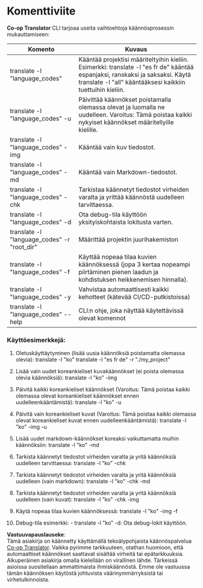 <!--
CO_OP_TRANSLATOR_METADATA:
{
  "original_hash": "b38d8f042530a4bc872def7cb2c141cd",
  "translation_date": "2025-06-12T11:29:39+00:00",
  "source_file": "getting_started/command-reference.md",
  "language_code": "fi"
}
-->
# Komenttiviite
**Co-op Translator** CLI tarjoaa useita vaihtoehtoja käännösprosessin mukauttamiseen:

Komento                                      | Kuvaus
----------------------------------------------|-------------------------------------------------------------------------------------------------------------------------------------------------------------------------------------------------------
translate -l "language_codes"                 | Kääntää projektisi määriteltyihin kieliin. Esimerkki: translate -l "es fr de" kääntää espanjaksi, ranskaksi ja saksaksi. Käytä translate -l "all" kääntääksesi kaikkiin tuettuihin kieliin.
translate -l "language_codes" -u              | Päivittää käännökset poistamalla olemassa olevat ja luomalla ne uudelleen. Varoitus: Tämä poistaa kaikki nykyiset käännökset määritellyille kielille.
translate -l "language_codes" -img            | Kääntää vain kuv tiedostot.
translate -l "language_codes" -md             | Kääntää vain Markdown-tiedostot.
translate -l "language_codes" -chk            | Tarkistaa käännetyt tiedostot virheiden varalta ja yrittää käännöstä uudelleen tarvittaessa.
translate -l "language_codes" -d              | Ota debug-tila käyttöön yksityiskohtaista lokitusta varten.
translate -l "language_codes" -r "root_dir"   | Määrittää projektin juurihakemiston
translate -l "language_codes" -f              | Käyttää nopeaa tilaa kuvien käännöksessä (jopa 3 kertaa nopeampi piirtäminen pienen laadun ja kohdistuksen heikkenemisen hinnalla).
translate -l "language_codes" -y              | Vahvistaa automaattisesti kaikki kehotteet (kätevää CI/CD-putkistoissa)
translate -l "language_codes" --help          | CLI:n ohje, joka näyttää käytettävissä olevat komennot

### Käyttöesimerkkejä:

  1. Oletuskäyttäytyminen (lisää uusia käännöksiä poistamatta olemassa olevia):   translate -l "ko"    translate -l "es fr de" -r "./my_project"

  2. Lisää vain uudet koreankieliset kuvakäännökset (ei poista olemassa olevia käännöksiä):    translate -l "ko" -img

  3. Päivitä kaikki koreankieliset käännökset (Varoitus: Tämä poistaa kaikki olemassa olevat koreankieliset käännökset ennen uudelleenkääntämistä):    translate -l "ko" -u

  4. Päivitä vain koreankieliset kuvat (Varoitus: Tämä poistaa kaikki olemassa olevat koreankieliset kuvat ennen uudelleenkääntämistä):    translate -l "ko" -img -u

  5. Lisää uudet markdown-käännökset koreaksi vaikuttamatta muihin käännöksiin:    translate -l "ko" -md

  6. Tarkista käännetyt tiedostot virheiden varalta ja yritä käännöksiä uudelleen tarvittaessa: translate -l "ko" -chk

  7. Tarkista käännetyt tiedostot virheiden varalta ja yritä käännöksiä uudelleen (vain markdown): translate -l "ko" -chk -md

  8. Tarkista käännetyt tiedostot virheiden varalta ja yritä käännöksiä uudelleen (vain kuvat): translate -l "ko" -chk -img

  9. Käytä nopeaa tilaa kuvien käännöksessä:    translate -l "ko" -img -f

  10. Debug-tila esimerkki: - translate -l "ko" -d: Ota debug-lokit käyttöön.

**Vastuuvapauslauseke**:  
Tämä asiakirja on käännetty käyttämällä tekoälypohjaista käännöspalvelua [Co-op Translator](https://github.com/Azure/co-op-translator). Vaikka pyrimme tarkkuuteen, otathan huomioon, että automaattiset käännökset saattavat sisältää virheitä tai epätarkkuuksia. Alkuperäinen asiakirja omalla kielellään on virallinen lähde. Tärkeissä asioissa suositellaan ammattimaista ihmiskäännöstä. Emme ole vastuussa tämän käännöksen käytöstä johtuvista väärinymmärryksistä tai virhetulkinnoista.